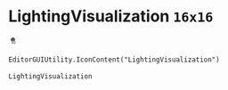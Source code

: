 # LightingVisualization `16x16`
<img src="/img/LightingVisualization.png" width=16 height=16>

``` CSharp
EditorGUIUtility.IconContent("LightingVisualization")
```
```
LightingVisualization
```
